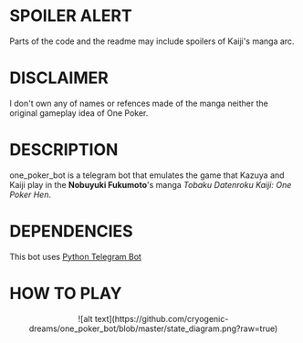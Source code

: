 # SPOILER ALERT
Parts of the code and the readme may include spoilers of Kaiji's manga arc.

# DISCLAIMER
I don't own any of names or refences made of the manga neither the original gameplay idea of One Poker.

# DESCRIPTION
one_poker_bot is a telegram bot that emulates the game that Kazuya and Kaiji play in the **Nobuyuki Fukumoto**'s manga *Tobaku Datenroku Kaiji: One Poker Hen*.

# DEPENDENCIES
This bot uses [Python Telegram Bot](https://github.com/python-telegram-bot/python-telegram-bot)

# HOW TO PLAY
<div align="center">
![alt text](https://github.com/cryogenic-dreams/one_poker_bot/blob/master/state_diagram.png?raw=true)
</div>
